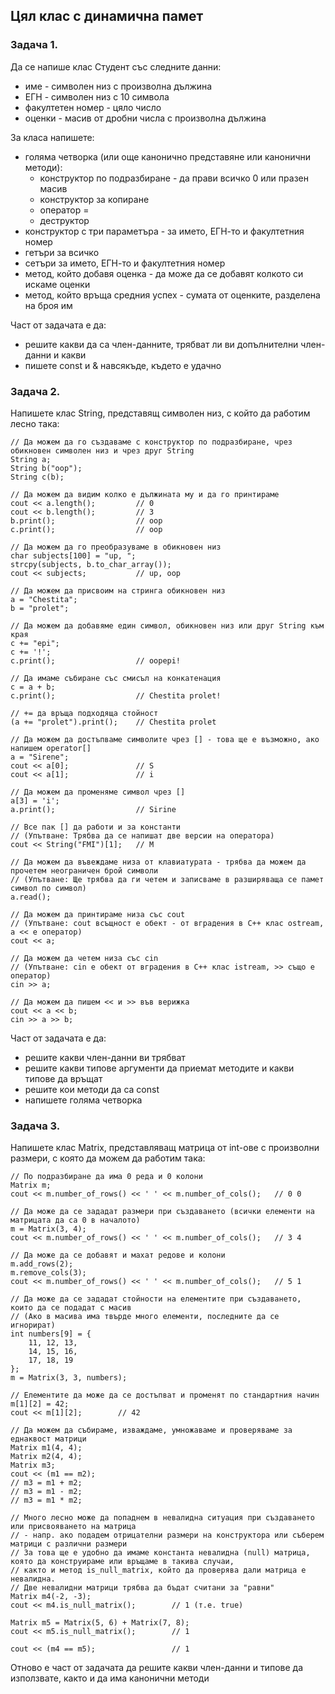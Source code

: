 ## Цял клас с динамична памет

### Задача 1.
Да се напише клас Студент със следните данни:

- име - символен низ с произволна дължина
- ЕГН - символен низ с 10 символа
- факултетен номер - цяло число
- оценки - масив от дробни числа с произволна дължина

За класа напишете:

- голяма четворка (или още канонично представяне или канонични методи):
  - конструктор по подразбиране - да прави всичко 0 или празен масив
  - конструктор за копиране
  - оператор =
  - деструктор
- конструктор с три параметъра - за името, ЕГН-то и факултетния номер
- гетъри за всичко
- сетъри за името, ЕГН-то и факултетния номер
- метод, който добавя оценка - да може да се добавят колкото си искаме оценки
- метод, който връща средния успех - сумата от оценките, разделена на броя им

Част от задачата е да:
- решите какви да са член-данните, трябват ли ви допълнителни член-данни и какви
- пишете const и & навсякъде, където е удачно

### Задача 2.
Напишете клас String, представящ символен низ, с който да работим лесно така:

    // Да можем да го създаваме с конструктор по подразбиране, чрез обикновен символен низ и чрез друг String
    String a;
    String b("oop");
    String c(b);
    
    // Да можем да видим колко е дължината му и да го принтираме
    cout << a.length();         // 0
    cout << b.length();         // 3
    b.print();                  // oop
    c.print();                  // oop

    // Да можем да го преобразуваме в обикновен низ
    char subjects[100] = "up, ";
    strcpy(subjects, b.to_char_array());
    cout << subjects;           // up, oop
    
    // Да можем да присвоим на стринга обикновен низ
    a = "Chestita";
    b = "prolet";
    
    // Да можем да добавяме един символ, обикновен низ или друг String към края
    c += "epi";
    c += '!';
    c.print();                  // oopepi!
    
    // Да имаме събиране със смисъл на конкатенация
    c = a + b;
    c.print();                  // Chestita prolet!
    
    // += да връща подходяща стойност
    (a += "prolet").print();    // Chestita prolet
    
    // Да можем да достъпваме символите чрез [] - това ще е възможно, ако напишем operator[]
    a = "Sirene";
    cout << a[0];               // S
    cout << a[1];               // i
    
    // Да можем да променяме символ чрез []
    a[3] = 'i';
    a.print();                  // Sirine
    
    // Все пак [] да работи и за константи
    // (Упътване: Трябва да се напишат две версии на оператора)
    cout << String("FMI")[1];   // M
    
    // Да можем да въвеждаме низа от клавиатурата - трябва да можем да прочетем неограничен брой символи
    // (Упътване: Ще трябва да ги четем и записваме в разширяваща се памет символ по символ)
    a.read();
    
    // Да можем да принтираме низа със cout
    // (Упътване: cout всъщност е обект - от вградения в С++ клас ostream, а << е оператор)
    cout << a;
    
    // Да можем да четем низа със cin
    // (Упътване: cin е обект от вградения в С++ клас istream, >> също е оператор)
    cin >> a;
    
    // Да можем да пишем << и >> във верижка
    cout << a << b;
    cin >> a >> b;

Част от задачата е да:
- решите какви член-данни ви трябват
- решите какви типове аргументи да приемат методите и какви типове да връщат
- решите кои методи да са const
- напишете голяма четворка

### Задача 3.
Напишете клас Matrix, представляващ матрица от int-ове с произволни размери, с която да можем да работим така:

    // По подразбиране да има 0 реда и 0 колони
    Matrix m;
    cout << m.number_of_rows() << ' ' << m.number_of_cols();   // 0 0
    
    // Да може да се зададат размери при създаването (всички елементи на матрицата да са 0 в началото)
    m = Matrix(3, 4);
    cout << m.number_of_rows() << ' ' << m.number_of_cols();   // 3 4

    // Да може да се добавят и махат редове и колони
    m.add_rows(2);
    m.remove_cols(3);
    cout << m.number_of_rows() << ' ' << m.number_of_cols();   // 5 1
    
    // Да може да се зададат стойности на елементите при създаването, които да се подадат с масив
    // (Ако в масива има твърде много елементи, последните да се игнорират)
    int numbers[9] = {
        11, 12, 13,
        14, 15, 16,
        17, 18, 19
    };
    m = Matrix(3, 3, numbers);

    // Елементите да може да се достъпват и променят по стандартния начин
    m[1][2] = 42;
    cout << m[1][2];        // 42

    // Да можем да събираме, изваждаме, умножаваме и проверяваме за еднаквост матрици
    Matrix m1(4, 4);
    Matrix m2(4, 4);
    Matrix m3;
    cout << (m1 == m2);
    // m3 = m1 + m2;
    // m3 = m1 - m2;
    // m3 = m1 * m2;

    // Много лесно може да попаднем в невалидна ситуация при създаването или присвояването на матрица
    // - напр. ако подадем отрицателни размери на конструктора или съберем матрици с различни размери
    // За това ще е удобно да имаме константа невалидна (null) матрица, която да конструираме или връщаме в такива случаи,
    // както и метод is_null_matrix, който да проверява дали матрица е невалидна.
    // Две невалидни матрици трябва да бъдат считани за "равни"
    Matrix m4(-2, -3);
    cout << m4.is_null_matrix();        // 1 (т.е. true)

    Matrix m5 = Matrix(5, 6) + Matrix(7, 8);
    cout << m5.is_null_matrix();        // 1

    cout << (m4 == m5);                 // 1
    
Отново е част от задачата да решите какви член-данни и типове да използвате, както и да има канонични методи
